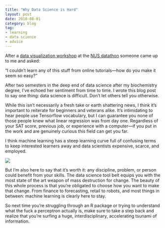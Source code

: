 ```yaml
---
title: "Why Data Science is Hard"
layout: post
date: 2018-08-01
category: blog
tag:
- learning
- data science
- advice
---
```


After a [data visualization workshop](https://github.com/dsasson48/dataviz/) at the [NUS datathon](http://www.nus-datathon.com/) someone came up to me and asked:

“I couldn’t learn any of this stuff from online tutorials—how do you make it seem so easy?”

After two semesters in the deep end of data science after my biochemistry degree, I've echoed her sentiment from time to time. I wrote this blog post to say one thing: data science is difficult. Don’t let others tell you otherwise. 

While this isn’t necessarily a fresh take or earth shattering news, I think it’s important to reiterate for beginners and veterans alike. It’s intimidating to hear people use Tensorflow vocabulary, but I can guarantee you none of those people knew what linear regression was from day one. Regardless of your SAT score, previous job, or experience with a computer—if you put in the work and are genuinely curious this field can get you far. 

I think machine learning has a steep learning curve full of confusing terms to keep interested learners away and data scientists expensive, scarce, and employed. 

![](https://cdn-images-1.medium.com/max/1200/1*x7P7gqjo8k2_bj2rTQWAfg.jpeg)

But I’m also here to say that it’s worth it: any discipline, problem, or person could benefit from your skills. The data science tool belt equips you with the most state of the art weapon of mass destruction for change. The beauty of this whole process is that you’re obligated to choose how you want to make that change. From finance to forecasting, retail to robots, and most things in between: machine learning is clearly here to stay. 

So next time you’re struggling through an R package or trying to understand what the fuck a perceptron actually is, make sure to take a step back and realize that you’re surfing a huge, interdisciplinary, accelerating tsunami of information.

